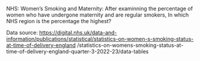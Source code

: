 NHS: Women’s Smoking and Maternity:
After examinning the percentage of women who have undergone maternity and are regular smokers,
In which NHS region is the percentage the highest?


Data source:
https://digital.nhs.uk/data-and-information/publications/statistical/statistics-on-women-s-smoking-status-at-time-of-delivery-england
/statistics-on-womens-smoking-status-at-time-of-delivery-england-quarter-3-2022-23/data-tables
